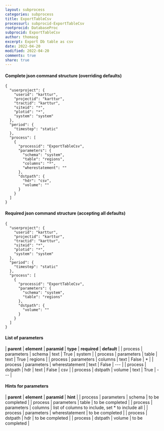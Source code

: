 ```yaml
---
layout: subprocess
categories: subprocess
title: ExportTableCsv
processurl: subprocid-ExportTableCsv
rootprocid: DatabaseProc
subprocid: ExportTableCsv
author: thomasg
excerpt: Export Db table as csv
date: 2022-04-20
modified: 2022-04-20
comments: true
share: true
---
```


#### Complete json command structure (overriding defaults)
```
{
  "userproject": {
    "userid": "karttur",
    "projectid": "karttur",
    "tractid": "karttur",
    "siteid": "*",
    "plotid": "*",
    "system": "system"
  },
  "period": {
    "timestep": "static"
  },
  "process": [
    {
      "processid": "ExportTableCsv",
      "parameters": {
        "schema": "system",
        "table": "regions",
        "columns": "*",
        "wherestatement": ""
      },
      "dstpath": {
        "hdr": "csv",
        "volume": ""
      }
    }
  ]
}
```
#### Required json command structure (accepting all defaults)
```
{
  "userproject": {
    "userid": "karttur",
    "projectid": "karttur",
    "tractid": "karttur",
    "siteid": "*",
    "plotid": "*",
    "system": "system"
  },
  "period": {
    "timestep": "static"
  },
  "process": [
    {
      "processid": "ExportTableCsv",
      "parameters": {
        "schema": "system",
        "table": "regions"
      },
      "dstpath": {
        "volume": ""
      }
    }
  ]
}
```
#### List of parameters

| **parent** | **element** | **paramid** | **type** | **required** | **default** |
| process | parameters | schema | text | True | system |
| process | parameters | table | text | True | regions |
| process | parameters | columns | text | False | * |
| process | parameters | wherestatement | text | False | --- |
| process | dstpath | hdr | text | False | csv |
| process | dstpath | volume | text | True | --- |

#### Hints for parameters

| **parent** | **element** | **paramid** | **hint** |
| process | parameters | schema | to be completed |
| process | parameters | table | to be completed |
| process | parameters | columns | list of columns to include, set * to include all |
| process | parameters | wherestatement | to be completed |
| process | dstpath | hdr | to be completed |
| process | dstpath | volume | to be completed |
